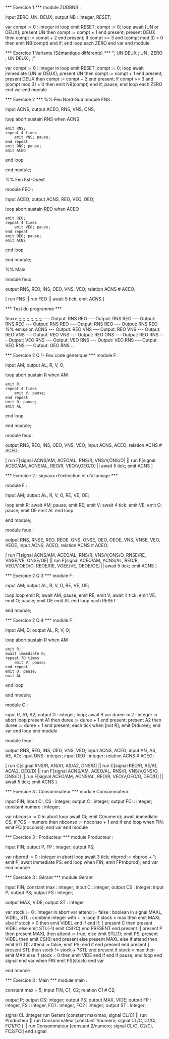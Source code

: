 *** Exercice 1 ***
module ZUDBNB :

input ZERO, UN, DEUX;
output NB : integer,
    RESET;

var compt := 0 : integer in
    loop
    	emit RESET;
        compt := 0;
        loop
            await [UN or DEUX];
            present UN then 
                compt := compt + 1
            end present;
            present DEUX then
                compt := compt + 2
            end present;
            if compt >= 3 and (compt mod 3) = 0 then
                emit NB(compt)
            end if;
        end loop
    each ZERO
end var
end module

*** Exercice 1 Variante (Sémantique différente) ***
"; UN DEUX ; UN ; ZERO ; UN DEUX ; ;"

var compt := 0 : integer in
    loop
    	emit RESET;
        compt := 0;
        loop
            await immediate [UN or DEUX];
            present UN then 
                compt := compt + 1
            end present;
            present DEUX then
                compt := compt + 2
            end present;
            if compt >= 3 and (compt mod 3) = 0 then
                emit NB(compt)
            end if;
            pause;
        end loop
    each ZERO
end var
end module

*** Exercice 2 ***
%% Feu Nord-Sud
module FNS :

input ACNS;
output ACEO, RNS, VNS, ONS;

loop
    abort
        sustain RNS
    when ACNS

    emit RNS;
    repeat 4 times
        emit VNS; pause;
    end repeat
    emit ONS; pause;
    emit ACEO

end loop

end module;

%% Feu Est-Ouest

module FEO :

input ACEO;
output ACNS, REO, VEO, OEO;

loop
    abort
        sustain REO
    when ACEO

    emit REO;
    repeat 4 times
        emit VEO; pause;
    end repeat
    emit OEO; pause;
    emit ACNS

end loop

end module;

%% Main

module feux :

output RNS, REO, INS, OEO, VNS, VEO;
relation ACNS # ACEO;

[
    run FNS
    ||
    run FEO
    ||
    await 5 tick;
    emit ACNS
]

*** Test du programme ***

feux>;;;;;;;;;;;;;;;;;;;
--- Output: RNS REO
--- Output: RNS REO
--- Output: RNS REO
--- Output: RNS REO
--- Output: RNS REO
--- Output: RNS REO %% emission ACNS
--- Output: REO VNS
--- Output: REO VNS
--- Output: REO VNS
--- Output: REO VNS
--- Output: REO ONS
--- Output: REO RNS
--- Output: VEO RNS
--- Output: VEO RNS
--- Output: VEO RNS
--- Output: VEO RNS
--- Output: OEO RNS
...

*** Exercice 2 Q 1- Feu code générique ***
module F :

input AM;
output AL, R, V, O;

loop
    abort
        sustain R
    when AM

    emit R;
    repeat 4 times
        emit V; pause;
    end repeat
    emit O; pause;
    emit AL

end loop

end module;


module feux :

output RNS, REO, INS, OEO, VNS, VEO;
input ACNS, ACEO;
relation ACNS # ACEO;

[
    run F[signal ACNS/AM, ACEO/AL, RNS/R, VNS/V,ONS/O]
    ||
    run F[signal ACEO/AM, ACNS/AL, REO/R, VEO/V,OEO/O]
    ||
    await 5 tick;
    emit ACNS
]

*** Exercice 2 : signaux d'extinction et d'allumage ***

module F :

input AM;
output AL, R, V, O, RE, VE, OE;

loop
    emit R;
    await AM;
    pause;
    emit RE;
    emit V;
    await 4 tick:
    emit VE;
    emit O; pause;
    emit OE
    emit AL
end loop

end module;


module feux :

output RNS, RNSE, REO, REOE, ONS, ONSE, OEO, OEOE, VNS, VNSE, VEO, VEOE;
input ACNS, ACEO;
relation ACNS # ACEO;

[
    run F[signal ACNS/AM, ACEO/AL, RNS/R, VNS/V,ONS/O, RNSE/RE, VNSE/VE, ONSE/OE]
    ||
    run F[signal ACEO/AM, ACNS/AL, REO/R, VEO/V,OEO/O, REOE/RE, VOEE/VE, OEOE/OE]
    ||
    await 5 tick;
    emit ACNS
]

*** Exercice 2 Q 3 ***
module F :

input AM;
output AL, R, V, O, RE, VE, OE;

loop 
    loop
        emit R;
        await AM;
        pause;
        emit RE;
        emit V;
        await 4 tick:
        emit VE;
        emit O; pause;
        emit OE
        emit AL
    end loop
each RESET

end module;

*** Exercice 2 Q 4 ***
module F :

input AM, D;
output AL, R, V, O;

loop
    abort
        sustain R
    when AM

    emit R;
    await immediate D;
    repeat ?D times
        emit V; pause;
    end repeat
    emit O; pause;
    emit AL

end loop

end module;

module C :

input R, A1, A2;
output D : integer;
loop;
await R
    var duree := 2 : integer in
    abort
        loop
            present A1 then duree := duree + 1 end present;
            present A2 then duree := duree + 1 end present;
        each tick
    when [not R];
    emit D(duree);
    end var
end loop
end module

module feux :

output RNS, REO, INS, OEO, VNS, VEO;
input ACNS, ACEO;
input AN, AS, AE, AO;
input DNS : integer;
input DEO : integer;
relation ACNS # ACEO;

[
    run C[signal RNS/R, AN/A1, AS/A2, DNS/D]
    ||
    run C[signal REO/R, AE/A1, AO/A2, DEO/D]
    ||
    run F[signal ACNS/AM, ACEO/AL, RNS/R, VNS/V,ONS/O, DNS/D]
    ||
    run F[signal ACEO/AM, ACNS/AL, REO/R, VEO/V,OEO/O, DEO/D]
    ||
    await 5 tick;
    emit ACNS
]

*** Exercice 3 : Consommateur *** 
module Consommateur:

input FIN;
input Ci, CS : integer;
output C : integer;
output FCi : integer;
constant numero : integer;

var nbconso := 0 in
    abort
    loop
        await Ci;
        emit C(numero);
        await immediate CS;
        if ?CS = numero then
            nbconso := nbconso + 1
        end if
    end loop
    when FIN;
    emit FCi(nbconso);
end var
end module

*** Exercice 3 : Producteur ***
module Producteur :

input FIN;
output P, FP : integer;
output PS;

var nbprod := 0 : integer in
    abort
    loop
        await 3 tick;
        nbprod := nbprod + 1;
        emit P;
        await immediate PS:
    end loop
    when FIN;
    emit FP(nbprod);
end var
end module

*** Exercice 3 : Gérant ***
module Gerant 

input FIN;
constant max : integer;
input C : integer;
output CS : integer:
input P;
output PS;
output FS : integer;

output MAX, VIDE;
output ST : integer

var stock := 0 : integer in
abort
var attend := false : boolean in
    signal MAXL, VIDEL, STL : combine integer with + in
        loop
            if stock = max 
                then emit MAXL
            else if stock = 0 then emit VIDEL end if 
            end if;
        [
            present C then
                present VIDEL else emit STL(-1) emit CS(?C) end PRESENT
            end present
            ||
            present P then
                present MAXL then 
                     attend := true;
                else emit STL(1);
                     emit PS;
                     present VIDEL then emit CS(0) end present
            else
                present MAXL 
                else if attend then
                        emit STL(1):
                        attend := false;
                        emit PS;
                    end if
                end present
            end present
        ]
        present STL then stock != stock + ?STL end present
        if stock = max then emit MAX
        else if stock = 0 then emit VIDE end if end if
        pause;
        end loop
    end signal
end var
when FIN
emit FS(stock)
end var

end module

*** Exercice 3 : Main ***
module main : 

constant max = 5;
input FIN, C1, C2;
relation C1 # C2;

output P;
output CS: integer;
output PS;
output MAX, VIDE;
output FP : integer, FS : integer, FC1 : integer, FC2 : integer;
output ST : integer;

signal CL :integer
    run Gerant [constant max/max, signal CL/C]
    ||
    run Producteur
    ||
    run Consommateur [constant 1/numero; signal CL/C, C1/Ci, FC1/FCi]
    ||
    run Consommateur [constant 2/numero; signal CL/C, C2/Ci, FC2/FCi]
end signal